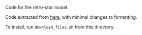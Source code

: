Code for the retro-star model.

Code extracted from [here](https://github.com/binghong-ml/retro_star/tree/master/retro_star/packages/mlp_retrosyn/mlp_retrosyn),
with minimal changes to formatting.

To install, run `download_files.sh` from this directory.
